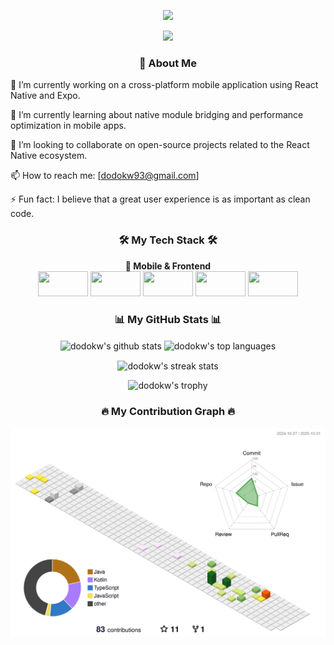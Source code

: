 <!--
안녕하세요, dodokw님!
이 파일은 제공된 가이드를 기반으로 생성된 GitHub 프로필 README입니다.
아래 내용에서 '[ ]'로 표시된 부분이나 'your-...'로 시작하는 링크를 실제 정보로 수정해주세요.
-->
<div align="center">

<a href="https://dodokw93.tistory.com/" target="_blank"><img src="https://avatars.githubusercontent.com/u/14343537?s=200&v=4"/></a>

<a href="mailto:dodokw93@gmail.com"><img src="https://img.shields.io/badge/Gmail-D14836?style=for-the-badge&logo=gmail&logoColor=white"/></a>
</div>



<h3 align="center">👋 About Me</h3>

🔭 I’m currently working on a cross-platform mobile application using React Native and Expo.

🌱 I’m currently learning about native module bridging and performance optimization in mobile apps.

👯 I’m looking to collaborate on open-source projects related to the React Native ecosystem.

📫 How to reach me: [dodokw93@gmail.com]

⚡ Fun fact: I believe that a great user experience is as important as clean code.

<!-- 4. 기술 스택: 사용할 수 있는 기술들을 뱃지 형태로 보여줍니다. -->

<h3 align="center">🛠️ My Tech Stack 🛠️</h3>
<p align="center">
<b>📱 Mobile & Frontend</b><br/>
<img src="https://encrypted-tbn0.gstatic.com/images?q=tbn:ANd9GcQ18Gt9viR2yfaYTVjyutOeMAGk6sFTje4g2A&s" width="80" height="40"/>
<img src="https://img.shields.io/badge/Expo-000020?style=for-the-badge&logo=expo&logoColor=white" width="80" height="40"/>
<img src="https://img.shields.io/badge/TypeScript-3178C6?style=for-the-badge&logo=typescript&logoColor=white" width="80" height="40"/>
<img src="https://cdn.jsdelivr.net/gh/devicons/devicon/icons/react/react-original.svg" width="80" height="40"/>
<img src="https://cdn.simpleicons.org/javascript/F7DF1E" width="80" height="40"/>
<br/>
</p>

<!-- 5. GitHub 통계: 자동으로 업데이트되는 활동 통계입니다. -->

<h3 align="center">📊 My GitHub Stats 📊</h3>
<p align="center">
<!-- GitHub 활동 통계 카드 -->
<img align="center" src="https://www.google.com/search?q=https://github-readme-stats.vercel.app/api%3Fusername%3Ddodokw%26show_icons%3Dtrue%26locale%3Dko%26theme%3Dradical" alt="dodokw's github stats" />
<!-- 가장 많이 사용한 언어 카드 -->
<img align="center" src="https://github-readme-stats.vercel.app/api/top-langs/?username=dodokw&layout=compact&theme=radical" alt="dodokw's top languages" />
</p>
<p align="center">
<!-- 연속 커밋 기록 (Streak) 카드 -->
<img align="center" src="https://streak-stats.demolab.com/?user=dodokw&theme=dark" alt="dodokw's streak stats" />
</p>
<p align="center">
<!-- GitHub 프로필 트로피 -->
<img src="https://www.google.com/search?q=https://github-profile-trophy.vercel.app/%3Fusername%3Ddodokw%26theme%3Dradical%26margin-w%3D15%26margin-h%3D15" alt="dodokw's trophy" />
</p>

<!--
6. 3D 기여도 그래프:
이 이미지를 표시하려면 GitHub Action 설정이 필요합니다.
가이드 문서의 '파트 II, 섹션 2.2'를 참고하여 .github/workflows/profile-3d.yml 파일을 생성하고 Action을 실행해주세요.
Action이 성공적으로 실행되면 이 이미지가 자동으로 나타납니다.
-->

<h3 align="center">🔥 My Contribution Graph 🔥</h3>
<p align="center">
<img src="profile-3d-contrib/profile-season-animate.svg">
</p>
